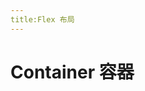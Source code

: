 ```yaml
---
title:Flex 布局
---
```

# Container 容器
<ClientOnly>
<container1-demos></container1-demos>
</ClientOnly>




